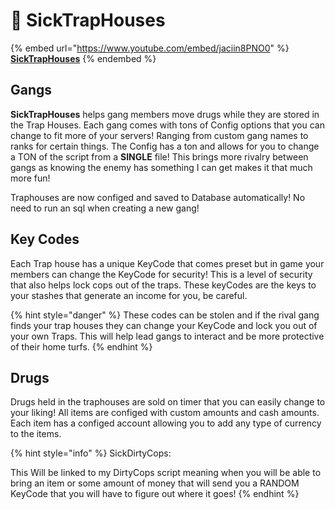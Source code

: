 # 🌱 SickTrapHouses



{% embed url="https://www.youtube.com/embed/jaciin8PNO0" %}
[**SickTrapHouses**](https://store.sickscripts.shop)
{% endembed %}

## Gangs

**SickTrapHouses** helps gang members move drugs while they are stored in the Trap Houses. Each gang comes with tons of Config options that you can change to fit more of your servers! Ranging from custom gang names to ranks for certain things. The Config has a ton and allows for you to change a TON of the script from a **SINGLE** file! This brings more rivalry between gangs as knowing the enemy has something I can get makes it that much more fun!

Traphouses are now configed and saved to Database automatically! No need to run an sql when creating a new gang!

## Key Codes

Each Trap house has a unique KeyCode that comes preset but in game your members can change the KeyCode for security! This is a level of security that also helps lock cops out of the traps. These keyCodes are the keys to your stashes that generate an income for you, be careful.

{% hint style="danger" %}
These codes can be stolen and if the rival gang finds your trap houses they can change your KeyCode and lock you out of your own Traps. This will help lead gangs to interact and be more protective of their home turfs.
{% endhint %}

## Drugs

Drugs held in the traphouses are sold on timer that you can easily change to your liking! All items are configed with custom amounts and cash amounts. Each item has a configed account allowing you to add any type of currency to the items.

{% hint style="info" %}
SickDirtyCops:

This Will be linked to my DirtyCops script meaning when you will be able to bring an item or some amount of money that will send you a RANDOM KeyCode that you will have to figure out where it goes!
{% endhint %}
